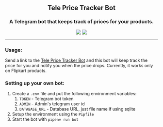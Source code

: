 <p align="center">
  <h2 align="center">Tele Price Tracker Bot</h2>
  <h3 align="center">A Telegram bot that keeps track of prices for your products.</h3>
</p>

<p align="center">
  <a href="https://t.me/telepricetrackerbot" alt="Version"><img src="https://img.shields.io/badge/Telegram-TelePriceTracker-blue.svg?style=flat&logo=telegram" /></a>  <a href="https://t.me/Koushikphy" alt="Version"><img src="https://img.shields.io/badge/Telegram-Koushik_Naskar-blue.svg?style=flat&logo=telegram" /></a> 
</p>

---
### Usage:
Send a link to the [Tele Price Tracker Bot](https://t.me/telepricetrackerbot) and this bot will keep track the price for you and notify you when the price drops. Currently, it works only on Flipkart products.

### Setting up your own bot:
1. Create a `.env` file and put the following environment variables:
    1. `TOKEN` - Telegram bot token
    2. `ADMIN` - Admin's telegram user id
    3. `DATABASE_URL` - Database URL, just file name if using sqlite
1. Setup the environment using the `Pipfile`
1. Start the bot with `pipenv run bot`

